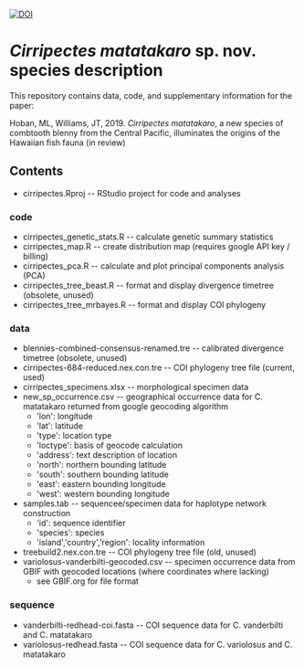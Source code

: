 [![DOI](https://zenodo.org/badge/220354091.svg)](https://zenodo.org/badge/latestdoi/220354091)

# *Cirripectes matatakaro* sp. nov. species description
This repository contains data, code, and supplementary information for the paper:

Hoban, ML, Williams, JT, 2019. *Cirripectes matatakaro*, a new species of combtooth blenny from the Central Pacific, illuminates the origins of the Hawaiian fish fauna (in review)

## Contents
- cirripectes.Rproj -- RStudio project for code and analyses

### code
- cirripectes_genetic_stats.R -- calculate genetic summary statistics
- cirripectes_map.R -- create distribution map (requires google API key / billing)
- cirripectes_pca.R -- calculate and plot principal components analysis (PCA)
- cirripectes_tree_beast.R -- format and display divergence timetree (obsolete, unused)
- cirripectes_tree_mrbayes.R -- format and display COI phylogeny

### data
- blennies-combined-consensus-renamed.tre -- calibrated divergence timetree (obsolete, unused)
- cirripectes-684-reduced.nex.con.tre -- COI phylogeny tree file (current, used)
- cirripectes_specimens.xlsx -- morphological specimen data
- new_sp_occurrence.csv -- geographical occurrence data for C. matatakaro returned from google geocoding algorithm
  - 'lon': longitude
  - 'lat': latitude
  - 'type': location type
  - 'loctype': basis of geocode calculation
  - 'address': text description of location
  - 'north': northern bounding latitude
  - 'south': southern bounding latitude
  - 'east': eastern bounding longitude
  - 'west': western bounding longitude
- samples.tab -- sequencee/specimen data for haplotype network construction
  - 'id': sequence identifier
  - 'species': species
  - 'island','country','region': locality information
- treebuild2.nex.con.tre -- COI phylogeny tree file (old, unused)
-  variolosus-vanderbilti-geocoded.csv -- specimen occurrence data from GBIF with geocoded locations (where coordinates where lacking)
    - see GBIF.org for file format

### sequence
- vanderbilti-redhead-coi.fasta -- COI sequence data for C. vanderbilti and C. matatakaro
- variolosus-redhead.fasta -- COI sequence data for C. variolosus and C. matatakaro




